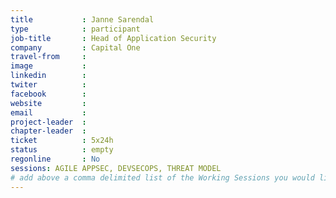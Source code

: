 ```yaml
---
title           : Janne Sarendal
type            : participant
job-title       : Head of Application Security
company         : Capital One
travel-from     :
image           :
linkedin        :
twiter          :
facebook        :
website         :
email           :
project-leader  :
chapter-leader  :
ticket          : 5x24h
status          : empty
regonline       : No
sessions: AGILE APPSEC, DEVSECOPS, THREAT MODEL
# add above a comma delimited list of the Working Sessions you would like to attend (use the session's title)
---
```


<!-- put more details about participant here -->
